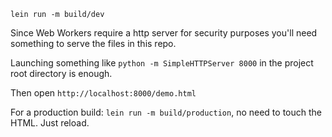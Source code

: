
`lein run -m build/dev`

Since Web Workers require a http server for security purposes you'll need something to serve the files in this repo.

Launching something like `python -m SimpleHTTPServer 8000` in the project root directory is enough.

Then open `http://localhost:8000/demo.html`


For a production build: `lein run -m build/production`, no need to touch the HTML. Just reload.